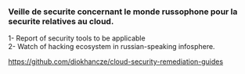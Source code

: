 ### Veille de securite concernant le monde russophone pour la securite relatives au cloud.

1- Report of security tools to be applicable <br>
2- Watch of hacking ecosystem in russian-speaking infosphere.


https://github.com/diokhancze/cloud-security-remediation-guides
